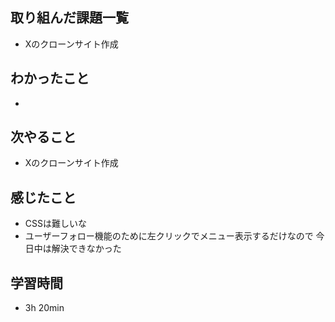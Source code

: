 ## 取り組んだ課題一覧
- Xのクローンサイト作成
## わかったこと
- 
## 次やること
- Xのクローンサイト作成
## 感じたこと
- CSSは難しいな
- ユーザーフォロー機能のために左クリックでメニュー表示するだけなので
  今日中は解決できなかった
## 学習時間
- 3h 20min